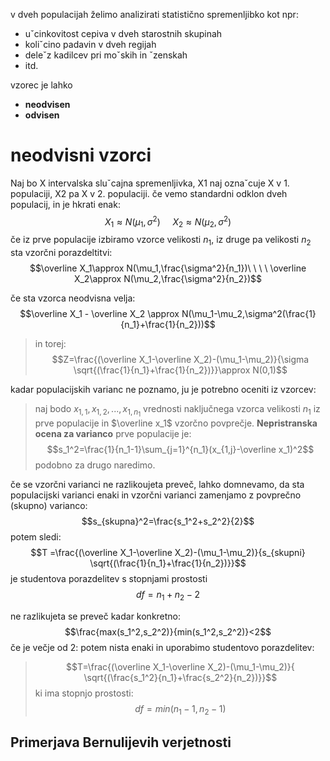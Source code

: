 v dveh populacijah želimo analizirati statistično spremenljibko kot npr:
- uˇcinkovitost cepiva v dveh starostnih skupinah  
- koliˇcino padavin v dveh regijah  
- deleˇz kadilcev pri moˇskih in ˇzenskah  
- itd.

vzorec je lahko 
- **neodvisen**
- **odvisen**

# neodvisni vzorci
Naj bo X intervalska sluˇcajna spremenljivka, X1 naj oznaˇcuje X v 1.  
populaciji, X2 pa X v 2. populaciji.
če vemo standardni odklon dveh populacij, in je hkrati enak:
$$X_1\approx N(\mu_1,\sigma^2)\ \ \ \ \ X_2\approx N(\mu_2,\sigma^2) $$
če iz prve populacije izbiramo vzorce velikosti $n_1$, iz druge pa velikosti $n_2$ sta vzorčni porazdeltitvi: $$\overline X_1\approx N(\mu_1,\frac{\sigma^2}{n_1})\ \ \ \ \overline X_2\approx N(\mu_2,\frac{\sigma^2}{n_2})$$
 
če sta vzorca neodvisna velja:
$$\overline X_1 - \overline X_2 \approx N(\mu_1-\mu_2,\sigma^2(\frac{1}{n_1}+\frac{1}{n_2}))$$

>in torej:
>$$Z=\frac{(\overline X_1-\overline X_2)-(\mu_1-\mu_2)}{\sigma \sqrt{(\frac{1}{n_1}+\frac{1}{n_2})}}\approx N(0,1)$$

kadar populacijskih varianc ne poznamo, ju je potrebno	oceniti iz vzorcev:
>naj bodo $x_{1,1},x_{1,2},...,x_{1,n_1}$ vrednosti naključnega vzorca velikosti $n_1$ iz prve populacije in $\overline x_1$ vzorčno povprečje.
>**Nepristranska ocena za varianco** prve populacije je:
>$$s_1^2=\frac{1}{n_1-1}\sum_{j=1}^{n_1}(x_{1,j}-\overline x_1)^2$$
>podobno za drugo naredimo. 

če se vzorčni varianci ne razlikoujeta preveč, lahko domnevamo, da sta populacijski varianci enaki in vzorčni varianci zamenjamo z povprečno (skupno) varianco:
$$s_{skupna}^2=\frac{s_1^2+s_2^2}{2}$$
potem sledi:
$$T =\frac{(\overline X_1-\overline X_2)-(\mu_1-\mu_2)}{s_{skupni} \sqrt{(\frac{1}{n_1}+\frac{1}{n_2})}}$$
je studentova porazdelitev s stopnjami prostosti $$df= n_1+n_2-2$$

ne razlikujeta se preveč kadar konkretno:
$$\frac{max(s_1^2,s_2^2)}{min(s_1^2,s_2^2)}<2$$
če je večje od 2:
potem nista enaki in uporabimo studentovo porazdelitev:
>$$T=\frac{(\overline X_1-\overline X_2)-(\mu_1-\mu_2)}{ \sqrt{(\frac{s_1^2}{n_1}+\frac{s_2^2}{n_2})}}$$
>ki ima stopnjo prostosti:
>$$df=min(n_1 -1, n_2-1)$$

## Primerjava Bernulijevih verjetnosti
